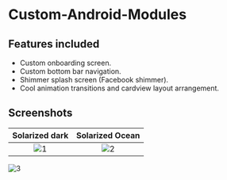 # Custom-Android-Modules

## Features included
- Custom onboarding screen.
- Custom bottom bar navigation.
- Shimmer splash screen (Facebook shimmer).
- Cool animation transitions and cardview layout arrangement.

## Screenshots

Solarized dark                                                                                               |  Solarized Ocean
:-----------------------------------------------------------------------------------------------------------:|:-----------------------------------------------------------------------:
![1](https://user-images.githubusercontent.com/98480075/223731819-61a36892-6efb-4055-abca-e29a7f593363.png)  |  ![2](https://user-images.githubusercontent.com/98480075/223732408-681a21c1-b074-4138-86cc-110b52ec80a8.png)





![3](https://user-images.githubusercontent.com/98480075/223732422-6f88a15d-8ea4-42b1-b713-9b1381396caa.png)
